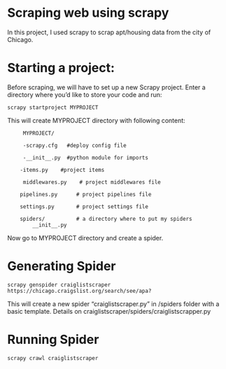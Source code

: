 # Scraping web using scrapy

In this project, I used scrapy to scrap apt/housing data from the city of Chicago.

# Starting a project:
Before scraping, we will have to set up a new Scrapy project. Enter a directory where you’d like to store your code and run:

`scrapy startproject MYPROJECT`

This will create MYPROJECT directory with following content:

         MYPROJECT/
         
         -scrapy.cfg   #deploy config file
         
         -__init__.py  #python module for imports
        
        -items.py    #project items
         
         middlewares.py    # project middlewares file

        pipelines.py      # project pipelines file

        settings.py       # project settings file

        spiders/          # a directory where to put my spiders
            __init__.py
  
  
Now go to MYPROJECT directory and create a spider. 
# Generating Spider

`scrapy genspider craiglistscraper https://chicago.craigslist.org/search/see/apa?`

This will create a new spider “craiglistscraper.py” in /spiders folder with a basic template. Details on craiglistscraper/spiders/craiglistscrapper.py

# Running Spider

`scrapy crawl craiglistscraper`

